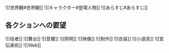 ![[世界観#世界観]]
![[キャラクター#登場人物]]
![[あらすじ#あらすじ]]

## 各クションへの要望
![[役者]]
![[舞台]]
![[音響]]
![[照明]]
![[映像]]
![[制作]]
![[衣装]]
![[小道具]]
![[宣伝美術]]
![[Web]]
